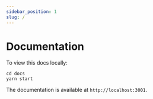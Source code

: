 ```yaml
---
sidebar_position: 1
slug: /
---
```


# Documentation

To view this docs locally:

```
cd docs
yarn start
```

The documentation is available at `http://localhost:3001`.